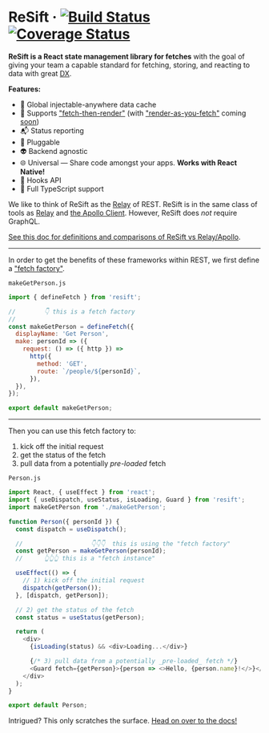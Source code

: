 # ReSift · [![Build Status](https://travis-ci.org/JustSift/ReSift.svg?branch=master)](https://travis-ci.org/JustSift/ReSift) [![Coverage Status](https://coveralls.io/repos/github/JustSift/ReSift/badge.svg?branch=master)](https://coveralls.io/github/JustSift/ReSift?branch=master)

**ReSift is a React state management library for fetches** with the goal of giving your team a capable standard for fetching, storing, and reacting to data with great [DX](https://hackernoon.com/the-best-practices-for-a-great-developer-experience-dx-9036834382b0).

**Features:**

- 💾 Global injectable-anywhere data cache
- 🔄 Supports ["fetch-then-render"](https://reactjs.org/docs/concurrent-mode-suspense.html#approach-2-fetch-then-render-not-using-suspense) (with ["render-as-you-fetch"](https://reactjs.org/docs/concurrent-mode-suspense.html#approach-3-render-as-you-fetch-using-suspense) coming [soon](https://github.com/JustSift/ReSift/issues/32))
- 📬 Status reporting
- 🔌 Pluggable
- 👽 Backend agnostic
- 🌐 Universal — Share code amongst your apps. **Works with React Native!**
- 🎣 Hooks API
- 🤝 Full TypeScript support

We like to think of ReSift as the [Relay](https://relay.dev/) of REST. ReSift is in the same class of tools as [Relay](https://relay.dev/) and [the Apollo Client](https://www.apollographql.com/docs/react/). However, ReSift does _not_ require GraphQL.

[See this doc for definitions and comparisons of ReSift vs Relay/Apollo](https://resift.org/docs/guides/resift-vs-apollo-relay).

---

In order to get the benefits of these frameworks within REST, we first define a ["fetch factory"](https://resift.org/docs/main-concepts/whats-a-fetch#defining-a-fetch).

`makeGetPerson.js`

```js
import { defineFetch } from 'resift';

//        👇 this is a fetch factory
//
const makeGetPerson = defineFetch({
  displayName: 'Get Person',
  make: personId => ({
    request: () => ({ http }) =>
      http({
        method: 'GET',
        route: `/people/${personId}`,
      }),
  }),
});

export default makeGetPerson;
```

---

Then you can use this fetch factory to:

1. kick off the initial request
2. get the status of the fetch
3. pull data from a potentially _pre-loaded_ fetch

`Person.js`

```js
import React, { useEffect } from 'react';
import { useDispatch, useStatus, isLoading, Guard } from 'resift';
import makeGetPerson from './makeGetPerson';

function Person({ personId }) {
  const dispatch = useDispatch();

  //                   👇👇👇  this is using the "fetch factory"
  const getPerson = makeGetPerson(personId);
  //      👆👆👆 this is a "fetch instance"

  useEffect(() => {
    // 1) kick off the initial request
    dispatch(getPerson());
  }, [dispatch, getPerson]);

  // 2) get the status of the fetch
  const status = useStatus(getPerson);

  return (
    <div>
      {isLoading(status) && <div>Loading...</div>}

      {/* 3) pull data from a potentially _pre-loaded_ fetch */}
      <Guard fetch={getPerson}>{person => <>Hello, {person.name}!</>}</Guard>
    </div>
  );
}

export default Person;
```

Intrigued? This only scratches the surface. [Head on over to the docs!](https://resift.org/)
